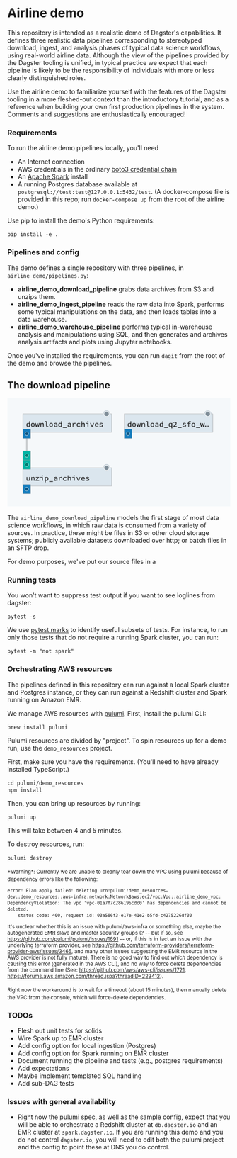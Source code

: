 # Airline demo
This repository is intended as a realistic demo of Dagster's capabilities. It defines three
realistic data pipelines corresponding to stereotyped download, ingest, and analysis phases of
typical data science workflows, using real-world airline data. Although the view of the pipelines
provided by the Dagster tooling is unified, in typical practice we expect that each pipeline is
likely to be the responsibility of individuals with more or less clearly distinguished roles.

Use the airline demo to familiarize yourself with the features of the Dagster tooling in a more
fleshed-out context than the introductory tutorial, and as a reference when building your own
first production pipelines in the system. Comments and suggestions are enthusiastically encouraged!

### Requirements 
To run the airline demo pipelines locally, you'll need

- An Internet connection
- AWS credentials in the ordinary [boto3 credential chain](https://boto3.amazonaws.com/v1/documentation/api/latest/guide/configuration.html)
- An [Apache Spark](https://spark.apache.org/downloads.html) install
- A running Postgres database available at `postgresql://test:test@127.0.0.1:5432/test`. (A
  docker-compose file is provided in this repo; run `docker-compose up` from the root of the
  airline demo.)

Use pip to install the demo's Python requirements:

    pip install -e .

### Pipelines and config

The demo defines a single repository with three pipelines, in `airline_demo/pipelines.py`:

- **airline_demo_download_pipeline** grabs data archives from S3 and unzips them.
- **airline_demo_ingest_pipeline** reads the raw data into Spark, performs some typical
  manipulations on the data, and then loads tables into a data warehouse.
- **airline_demo_warehouse_pipeline** performs typical in-warehouse analysis and manipulations
  using SQL, and then generates and archives analysis artifacts and plots using Jupyter notebooks.

Once you've installed the requirements, you can run `dagit` from the root of the demo and browse
the pipelines.

## The download pipeline

![Download pipeline](img/download_pipeline.png)

The `airline_demo_download_pipeline` models the first stage of most data science workflows, in
which raw data is consumed from a variety of sources. In practice, these might be files in S3 or
other cloud storage systems; publicly available datasets downloaded over http; or batch files in an
SFTP drop.

For demo purposes, we've put our source files in a 

### Running tests
You won't want to suppress test output if you want to see loglines from dagster:

    pytest -s

We use [pytest marks](https://docs.pytest.org/en/latest/example/markers.html#mark-examples) to
identify useful subsets of tests. For instance, to run only those tests that do not require a
running Spark cluster, you can run:

    pytest -m "not spark"

### Orchestrating AWS resources
The pipelines defined in this repository can run against a local Spark cluster
and Postgres instance, or they can run against a Redshift cluster and Spark
running on Amazon EMR.

We manage AWS resources with [pulumi](https://github.com/pulumi/pulumi).
First, install the pulumi CLI:

    brew install pulumi

Pulumi resources are divided by "project". To spin resources up for a demo run,
use the `demo_resources` project.

First, make sure you have the requirements. (You'll need to have already
installed TypeScript.)

    cd pulumi/demo_resources
    npm install

Then, you can bring up resources by running:

    pulumi up

This will take between 4 and 5 minutes.

To destroy resources, run:

    pulumi destroy

<small>
*Warning*: Currently we are unable to cleanly tear down the VPC using pulumi
because of dependency errors like the following:

    error: Plan apply failed: deleting urn:pulumi:demo_resources-dev::demo_resources::aws-infra:network:Network$aws:ec2/vpc:Vpc::airline_demo_vpc: DependencyViolation: The vpc 'vpc-01a7f7c286196cdc0' has dependencies and cannot be deleted.
        status code: 400, request id: 03a586f3-e17e-41e2-b5fd-c4275226df30

It's unclear whether this is an issue with pulumi/aws-infra or something else,
maybe the autogenerated EMR slave and master security groups (? -- but if so,
see https://github.com/pulumi/pulumi/issues/1691 -- or, if this is in fact an issue
with the underlying terraform provider, see https://github.com/terraform-providers/terraform-provider-aws/issues/3465,
and many other issues suggesting the EMR resource in the AWS provider is not
fully mature). There is no good way to find out *which* dependency is causing
this error (generated in the AWS CLI), and no way to force delete dependencies
from the command line (See: https://github.com/aws/aws-cli/issues/1721,
https://forums.aws.amazon.com/thread.jspa?threadID=223412).

Right now the workaround is to wait for a timeout (about 15 minutes), then
manually delete the VPC from the console, which will force-delete dependencies.
</small>

### TODOs

- Flesh out unit tests for solids
- Wire Spark up to EMR cluster
- Add config option for local ingestion (Postgres)
- Add config option for Spark running on EMR cluster
- Document running the pipeline and tests (e.g., postgres requirements)
- Add expectations
- Maybe implement templated SQL handling
- Add sub-DAG tests

### Issues with general availability
- Right now the pulumi spec, as well as the sample config, expect that you will
be able to orchestrate a Redshift cluster at `db.dagster.io` and an EMR cluster
at `spark.dagster.io`. If you are running this demo and you do not control
`dagster.io`, you will need to edit both the pulumi project and the config to
point these at DNS you do control.
